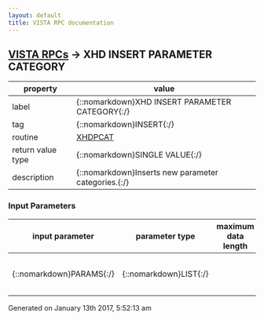 ```yaml
---
layout: default
title: VISTA RPC documentation
---
```




## [VISTA RPCs](TableOfContent.md) &#8594; XHD INSERT PARAMETER CATEGORY 

 property | value 
--- | --- 
 label | {::nomarkdown}XHD INSERT PARAMETER CATEGORY{:/}
 tag | {::nomarkdown}INSERT{:/}
 routine | [XHDPCAT](http://code.osehra.org/dox/Routine_XHDPCAT_source.html)
 return value type | {::nomarkdown}SINGLE VALUE{:/}
 description | {::nomarkdown}Inserts new parameter categories.{:/}

### Input Parameters

| input parameter | parameter type | maximum data length | required | description | 
| --- | --- | --- | --- | --- | 
| {::nomarkdown}PARAMS{:/} | {::nomarkdown}LIST{:/} |  | {::nomarkdown}true{:/} | {::nomarkdown}This is the list of fields, subscripted by Field Name.{:/} | 




 Generated on January 13th 2017, 5:52:13 am